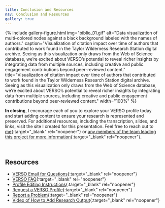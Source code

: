 ```yaml
---
title: Conclusion and Resources
nav: Conclusion and Resources
gallery: true
---
```


{% include gallery-figure.html img="biblio_01.gif" alt="Data visualization of multi-colored nodes against a black background labeled with the names of authors." caption="Visualization of citation impact over time of authors that contributed to work found in the Taylor Wilderness Research Station digital archive. Seeing as this visualization only draws from the Web of Science database, we’re excited about VERSO’s potential to reveal richer insights by integrating data from multiple sources, including creative and public engagement contributions beyond peer-reviewed content."  title="Visualization of citation impact over time of authors that contributed to work found in the Taylor Wilderness Research Station digital archive. Seeing as this visualization only draws from the Web of Science database, we’re excited about VERSO’s potential to reveal richer insights by integrating data from multiple sources, including creative and public engagement contributions beyond peer-reviewed content." width="100%" %}

**In closing**, I encourage each of you to explore your VERSO profile today and start adding content to ensure your research is represented and preserved. For additional resources, including the transcription, slides, and links, visit the site I created for this presentation. Feel free to reach out to [me](https://www.lib.uidaho.edu/about/people/aweymouth.html){:target="_blank" rel="noopener"} or [any members of the team leading this project for more information](lib-verso@uidaho.edu){:target="_blank" rel="noopener"}. 

<br>

## Resources

- [VERSO Email for Questions](lib-verso@uidaho.edu){:target="_blank" rel="noopener"}
- [VERSO FAQ](https://www.lib.uidaho.edu/verso/faq.html){:target="_blank" rel="noopener"}
- [Profile Editing Instructions](https://www.lib.uidaho.edu/verso/profile.html){:target="_blank" rel="noopener"}
- [Request a VERSO Profile](https://uidaho.co1.qualtrics.com/jfe/form/SV_0rlPakZsYWSG4zc){:target="_blank" rel="noopener"}
- [Report a Problem](https://forms.office.com/r/Kef7ziHzHy){:target="_blank" rel="noopener"}
- [Video of How to Add Research Output](https://www.youtube.com/watch?v=4yzldDoHvbs){:target="_blank" rel="noopener"}
